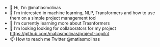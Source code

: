 - 👋 Hi, I’m @matiasmolinas
- 👀 I’m interested in machine learning, NLP, Transformers and how to use them on a simple project management tool
- 🌱 I’m currently learning more about Trasnformers
- 💞️ I’m looking looking for collaborators for my project https://github.com/matiasmolinas/project-copilot
- 📫 How to reach me Twitter @matiasmolinas

<!---
matiasmolinas/matiasmolinas is a ✨ special ✨ repository because its `README.md` (this file) appears on your GitHub profile.
You can click the Preview link to take a look at your changes.
--->
